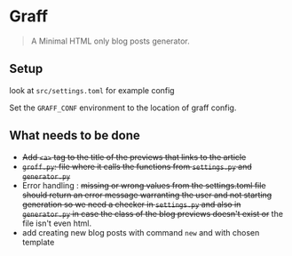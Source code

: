 # Graff

> A Minimal HTML only blog posts generator.

## Setup

look at `src/settings.toml` for example config

Set the `GRAFF_CONF` environment to the location of graff config. 

## What needs to be done

* ~~Add `<a>` tag to the title of the previews that links to the article~~
* ~~`groff.py`: file where it calls the functions from `settings.py` and `generator.py`~~
* Error handling : ~~missing or wrong values from the settings.toml file should return an error message warranting the user and not starting generation so we need a checker in `settings.py` and also in `generator.py` in case the class of the blog previews doesn't exist or~~ the file isn't even html.
* add creating new blog posts with command `new` and with chosen template

